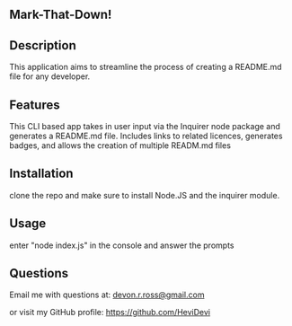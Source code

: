 
## Mark-That-Down!

## Description

This application aims to streamline the process of creating a README.md file for any developer. 

## Features

This CLI based app takes in user input via the Inquirer node package and generates a README.md file.
Includes links to related licences, generates badges, and allows the creation of multiple READM.md files 

## Installation

clone the repo and make sure to install Node.JS and the inquirer module. 

## Usage

enter "node index.js" in the console and answer the prompts 

## Questions

Email me with questions at:
devon.r.ross@gmail.com

or visit my GitHub profile:
https://github.com/HeviDevi 




  
